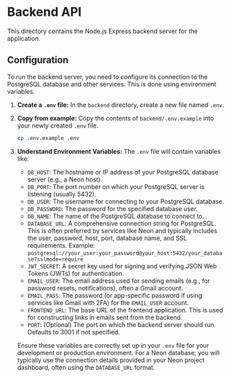 # Backend API

This directory contains the Node.js Express backend server for the application.

## Configuration

To run the backend server, you need to configure its connection to the PostgreSQL database and other services. This is done using environment variables.

1.  **Create a `.env` file:**
    In the `backend` directory, create a new file named `.env`.

2.  **Copy from example:**
    Copy the contents of `backend/.env.example` into your newly created `.env` file.
    ```bash
    cp .env.example .env
    ```

3.  **Understand Environment Variables:**
    The `.env` file will contain variables like:

    *   `DB_HOST`: The hostname or IP address of your PostgreSQL database server (e.g., a Neon host).
    *   `DB_PORT`: The port number on which your PostgreSQL server is listening (usually 5432).
    *   `DB_USER`: The username for connecting to your PostgreSQL database.
    *   `DB_PASSWORD`: The password for the specified database user.
    *   `DB_NAME`: The name of the PostgreSQL database to connect to.
    *   `DATABASE_URL`: A comprehensive connection string for PostgreSQL. This is often preferred by services like Neon and typically includes the user, password, host, port, database name, and SSL requirements. Example: `postgresql://your_user:your_password@your_host:5432/your_database?sslmode=require`
    *   `JWT_SECRET`: A secret key used for signing and verifying JSON Web Tokens (JWTs) for authentication.
    *   `EMAIL_USER`: The email address used for sending emails (e.g., for password resets, notifications), often a Gmail account.
    *   `EMAIL_PASS`: The password (or app-specific password if using services like Gmail with 2FA) for the `EMAIL_USER` account.
    *   `FRONTEND_URL`: The base URL of the frontend application. This is used for constructing links in emails sent from the backend.
    *   `PORT`: (Optional) The port on which the backend server should run. Defaults to 3001 if not specified.

    Ensure these variables are correctly set up in your `.env` file for your development or production environment. For a Neon database, you will typically use the connection details provided in your Neon project dashboard, often using the `DATABASE_URL` format.
